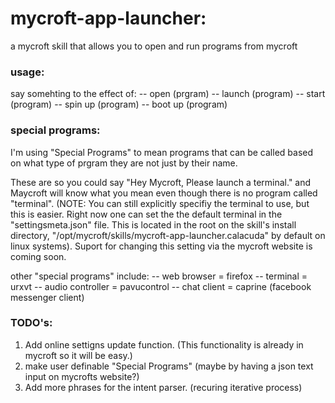 # mycroft-app-launcher:
a mycroft skill that allows you to open and run programs from mycroft

### usage:

say somehting to the effect of:
 -- open (prgram)
 -- launch (program)
 -- start (program)
 -- spin up (program)
 -- boot up (program)

### special programs:

I'm using "Special Programs" to mean programs that can be called based on what type of
prgram they are not just by their name.


These are so you could say "Hey Mycroft, Please launch a terminal." and Maycroft will
know what you mean even though there is no program called "terminal". (NOTE: You can
still explicitly specifiy the terminal to use, but this is easier. Right now one can
set the the default terminal in the "settingsmeta.json" file. This is located in the
root on the skill's install directory, "/opt/mycroft/skills/mycroft-app-launcher.calacuda"
by default on linux systems). Suport for changing this setting via the mycroft website
is coming soon.

other "special programs" include:
 -- web browser = firefox
 -- terminal = urxvt
 -- audio controller = pavucontrol
 -- chat client = caprine (facebook messenger client)


### TODO's:

1. Add online settigns update function. (This functionality is already in mycroft so
   it will be easy.)
2. make user definable "Special Programs" (maybe by having a json text input on mycrofts website?)
3. Add more phrases for the intent parser. (recuring iterative process)